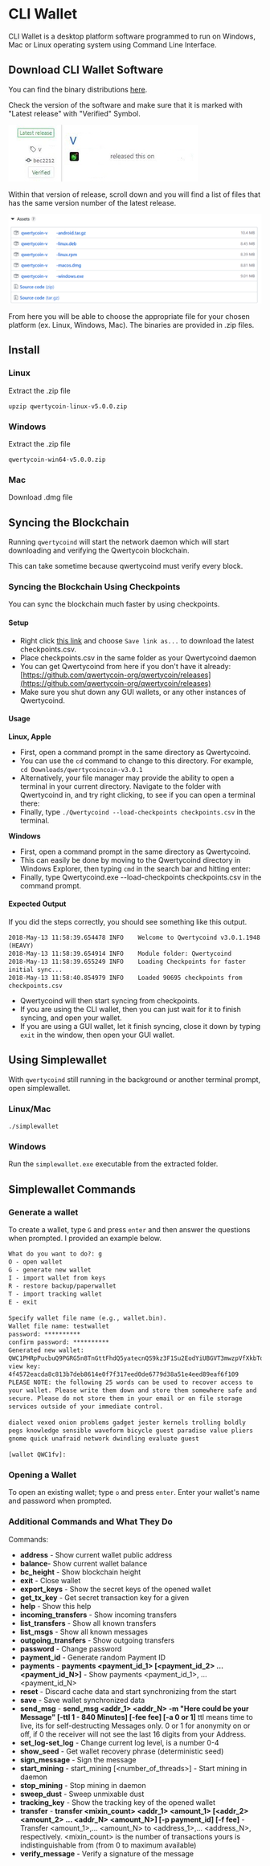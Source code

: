 # CLI Wallet

CLI Wallet is a desktop platform software programmed to run on Windows, Mac or Linux operating system using Command Line Interface.

## Download CLI Wallet Software

You can find the binary distributions [here](https://github.com/qwertycoin-org/qwertycoin/releases/latest).

Check the version of the software and make sure that it is marked with "Latest release" with "Verified" Symbol. 

![&quot;Latest release&quot; in green with &quot;Verified&quot; symbol](../.gitbook/assets/2.JPG)

Within that version of release, scroll down and you will find a list of files that has the same version number of the latest release.

![](../.gitbook/assets/1.png)

From here you will be able to choose the appropriate file for your chosen platform \(ex. Linux, Windows, Mac\). The binaries are provided in .zip files.

## Install

### Linux

Extract the .zip file

```text
upzip qwertycoin-linux-v5.0.0.zip
```

### Windows

Extract the .zip file

```text
qwertycoin-win64-v5.0.0.zip
```

### Mac

Download .dmg file

## Syncing the Blockchain

Running `qwertycoind` will start the network daemon which will start downloading and verifying the Qwertycoin blockchain.

This can take sometime because qwertycoind must verify every block.

### Syncing the Blockchain Using Checkpoints

You can sync the blockchain much faster by using checkpoints.

#### Setup

* Right click [this link](https://github.com/qwertycoin-org/checkpoints/raw/master/checkpoints.csv) and choose `Save link as...` to download the latest checkpoints.csv.
* Place checkpoints.csv in the same folder as your Qwertycoind daemon
* You can get Qwertycoind from here if you don't have it already: [https://github.com/qwertycoin-org/qwertycoin/releases](https://github.com/qwertycoin-org/qwertycoin/releases)
* Make sure you shut down any GUI wallets, or any other instances of Qwertycoind.

#### Usage

**Linux, Apple**

* First, open a command prompt in the same directory as Qwertycoind.
* You can use the `cd` command to change to this directory. For example, `cd Downloads/qwertycoincoin-v3.0.1`
* Alternatively, your file manager may provide the ability to open a terminal in your current directory. Navigate to the folder with Qwertycoind in, and try right clicking, to see if you can open a terminal there:
* Finally, type `./Qwertycoind --load-checkpoints checkpoints.csv` in the terminal.

**Windows**

* First, open a command prompt in the same directory as Qwertycoind.
* This can easily be done by moving to the Qwertycoind directory in Windows Explorer, then typing `cmd` in the search bar and hitting enter:
* Finally, type Qwertycoind.exe --load-checkpoints checkpoints.csv in the command prompt.

#### Expected Output

If you did the steps correctly, you should see something like this output.

```text
2018-May-13 11:58:39.654478 INFO    Welcome to Qwertycoind v3.0.1.1948 (HEAVY)
2018-May-13 11:58:39.654914 INFO    Module folder: Qwertycoind
2018-May-13 11:58:39.655249 INFO    Loading Checkpoints for faster initial sync...
2018-May-13 11:58:40.854979 INFO    Loaded 90695 checkpoints from checkpoints.csv
```

* Qwertycoind will then start syncing from checkpoints.
* If you are using the CLI wallet, then you can just wait for it to finish syncing, and open your wallet.
* If you are using a GUI wallet, let it finish syncing, close it down by typing `exit` in the window, then open your GUI wallet.

## Using Simplewallet

With `qwertycoind` still running in the background or another terminal prompt, open simplewallet.

### Linux/Mac

```text
./simplewallet
```

### Windows

Run the `simplewallet.exe` executable from the extracted folder.

## Simplewallet Commands

### Generate a wallet

To create a wallet, type `G` and press `enter` and then answer the questions when prompted. I provided an example below.

```text
What do you want to do?: g
O - open wallet
G - generate new wallet
I - import wallet from keys
R - restore backup/paperwallet
T - import tracking wallet
E - exit

Specify wallet file name (e.g., wallet.bin).
Wallet file name: testwallet
password: **********
confirm password: **********
Generated new wallet: QWC1PHRpPucbuQ9PGRG5n8TnGttFhdQ5yatecnQS9kz3F1Su2EodYiUBGVT3mwzpVfXkbTd6YEuR5J1ynrL8dBHP1SbYMGVDJ8
view key: 4f4572eacda8c813b7deb8614e0f7f317eed0de6779d38a51e4eed89eaf6f109
PLEASE NOTE: the following 25 words can be used to recover access to your wallet. Please write them down and store them somewhere safe and secure. Please do not store them in your email or on file storage services outside of your immediate control.

dialect vexed onion problems gadget jester kernels trolling boldly pegs knowledge sensible waveform bicycle guest paradise value pliers gnome quick unafraid network dwindling evaluate guest

[wallet QWC1fv]:
```

### Opening a Wallet

To open an existing wallet; type `o` and press `enter`. Enter your wallet's name and password when prompted.

### Additional Commands and What They Do

Commands:

* **address** - Show current wallet public address
* **balance**- Show current wallet balance
* **bc\_height** - Show blockchain height
* **exit** - Close wallet
* **export\_keys** - Show the secret keys of the opened wallet
* **get\_tx\_key** - Get secret transaction key for a given
* **help** - Show this help
* **incoming\_transfers** - Show incoming transfers
* **list\_transfers** - Show all known transfers
* **list\_msgs** - Show all known messages
* **outgoing\_transfers** - Show outgoing transfers
* **password** - Change password
* **payment\_id** - Generate random Payment ID
* **payments** - **payments &lt;payment\_id\_1&gt; \[&lt;payment\_id\_2&gt; ... &lt;payment\_id\_N&gt;\]** - Show payments &lt;payment\_id\_1&gt;, ... &lt;payment\_id\_N&gt;
* **reset** - Discard cache data and start synchronizing from the start
* **save** - Save wallet synchronized data
* **send\_msg** - **send\_msg &lt;addr\_1&gt; &lt;addr\_N&gt; -m "Here could be your Message" \[-ttl 1 - 840 Minutes\] \[-fee fee\] \[-a 0 or 1\]** ttl means time to live, its for self-destructing Messages only. 0 or 1 for anonymity on or off, if 0 the receiver will not see the last 16 digits from your Address.
* **set\_log-set\_log** - Change current log level, is a number 0-4
* **show\_seed** - Get wallet recovery phrase \(deterministic seed\)
* **sign\_message** - Sign the message
* **start\_mining** - start\_mining \[&lt;number\_of\_threads&gt;\] - Start mining in daemon
* **stop\_mining** - Stop mining in daemon
* **sweep\_dust** - Sweep unmixable dust
* **tracking\_key** - Show the tracking key of the opened wallet
* **transfer** - **transfer &lt;mixin\_count&gt; &lt;addr\_1&gt; &lt;amount\_1&gt; \[&lt;addr\_2&gt; &lt;amount\_2&gt; ... &lt;addr\_N&gt; &lt;amount\_N&gt;\] \[-p payment\_id\] \[-f fee\]** - Transfer &lt;amount\_1&gt;,... &lt;amount\_N&gt; to &lt;address\_1&gt;,... &lt;address\_N&gt;, respectively. &lt;mixin\_count&gt; is the number of transactions yours is indistinguishable from \(from 0 to maximum available\)
* **verify\_message** - Verify a signature of the message

